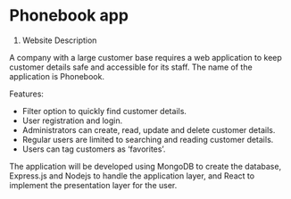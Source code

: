 # Phonebook app

1. Website Description

A company with a large customer base requires a web application to keep customer details safe and accessible for its staff. The name of the application is Phonebook. 

Features:
- Filter option to quickly find customer details.
- User registration and login.
- Administrators can create, read, update and delete customer details.
- Regular users are limited to searching and reading customer details.
- Users can tag customers as ‘favorites’.

The application will be developed using MongoDB to create the database, Express.js and Nodejs to handle the application layer, and React to implement the presentation layer for the user.  

